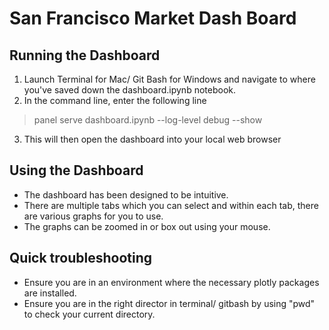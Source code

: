 # San Francisco Market Dash Board
## Running the Dashboard
1. Launch Terminal for Mac/ Git Bash for Windows and navigate to where you've saved down the dashboard.ipynb notebook.
2. In the command line, enter the following line
>panel serve dashboard.ipynb --log-level debug --show
3. This will then open the dashboard into your local web browser

## Using the Dashboard
* The dashboard has been designed to be intuitive.
* There are multiple tabs which you can select and within each tab, there are various graphs for you to use.
* The graphs can be zoomed in or box out using your mouse.

## Quick troubleshooting
* Ensure you are in an environment where the necessary plotly packages are installed.
* Ensure you are in the right director in terminal/ gitbash by using "pwd" to check your current directory.


